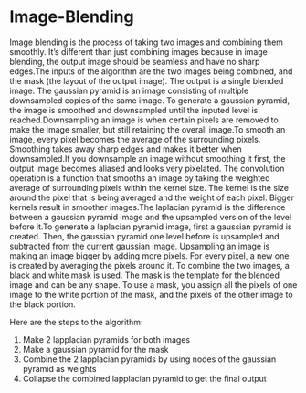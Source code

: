 # Image-Blending

Image blending is the process of taking two images and combining them smoothly. It’s different than just combining images because in image blending, the output image should be seamless and have no sharp edges.The inputs of the algorithm are the two images being combined, and the mask (the layout of the output image). The output is a single blended image. The gaussian pyramid is an image consisting of multiple downsampled copies of the same image. To generate a gaussian pyramid, the image is smoothed and downsampled until the inputed level is reached.Downsampling an image is when certain pixels are removed to make the image smaller, but still retaining the overall image.To smooth an image, every pixel becomes the average of the surrounding pixels. Smoothing takes away sharp edges and makes it better when downsampled.If you downsample an image without smoothing it first, the output image becomes aliased and looks very pixelated.  The convolution operation is a function that smooths an image by taking the weighted average of surrounding pixels within the kernel size. The kernel is the size around the pixel that is being averaged and the weight of each pixel. Bigger kernels result in smoother images.The laplacian pyramid is the difference between a gaussian pyramid image and the upsampled version of the level before it.To generate a laplacian pyramid image, first a gaussian pyramid is created. Then, the gaussian pyramid one level before is upsampled and subtracted from the current gaussian image. Upsampling an image is making an image bigger by adding more pixels. For every pixel, a new one is created by averaging the pixels around it. To combine  the two images, a black and white mask is used. The mask is the template for the blended image and can be any shape. To use a mask, you assign all the pixels of one image to the white portion of the mask, and the pixels of the other image to the black portion.


Here are the steps to the algorithm:
1. Make 2 lapplacian pyramids for both images
2. Make a gaussian pyramid for the mask
3. Combine the 2 lapplacian pyramids by using nodes of the gaussian pyramid as weights
4. Collapse the combined lapplacian pyramid to get the final output
